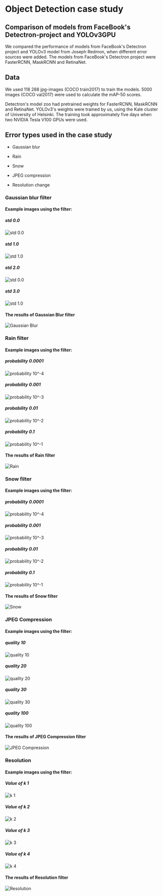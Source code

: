 # Object Detection case study

## Comparison of models from FaceBook's Detectron-project and YOLOv3GPU

We compared the performance of models from FaceBook's Detectron project and YOLOv3 model from Joseph Redmon, when different error sources were added. The models from FaceBook's Detectron project were FasterRCNN, MaskRCNN and RetinaNet.

## Data

We used 118 288 jpg-images (COCO train2017) to train the models. 5000 images (COCO val2017) were used to calculate the mAP-50 scores.

Detectron's model zoo had pretrained weights for FasterRCNN, MaskRCNN and RetinaNet. YOLOv3's weights were trained by us, using the Kale cluster of University of Helsinki. The training took approximately five days when two NVIDIA Tesla V100 GPUs were used. 

## Error types used in the case study

* Gaussian blur

* Rain

* Snow

* JPEG compression

* Resolution change

### Gaussian blur filter

#### Example images using the filter:

##### std 0.0

![std 0.0](https://github.com/dpEmu/dpEmu/blob/object_detection_case_study/demo/Object_detection_case_study/Blur_Gaussian/20190729-150653-727543.jpg)

##### std 1.0

![std 1.0](https://github.com/dpEmu/dpEmu/blob/object_detection_case_study/demo/Object_detection_case_study/Blur_Gaussian/20190729-150700-771777.jpg)

##### std 2.0

![std 0.0](https://github.com/dpEmu/dpEmu/blob/object_detection_case_study/demo/Object_detection_case_study/Blur_Gaussian/20190729-150707-503684.jpg)

##### std 3.0

![std 1.0](https://github.com/dpEmu/dpEmu/blob/object_detection_case_study/demo/Object_detection_case_study/Blur_Gaussian/20190729-150714-401435.jpg)

#### The results of Gaussian Blur filter

![Gaussian Blur](https://github.com/dpEmu/dpEmu/blob/object_detection_case_study/demo/Object_detection_case_study/Blur_Gaussian/20190728-011623-029059.png)

### Rain filter

#### Example images using the filter:

##### probability 0.0001

![probability 10^-4](https://github.com/dpEmu/dpEmu/blob/object_detection_case_study/demo/Object_detection_case_study/Rain/20190729-151307-080828.jpg)

##### probability 0.001

![probability 10^-3](https://github.com/dpEmu/dpEmu/blob/object_detection_case_study/demo/Object_detection_case_study/Rain/20190729-151314-483299.jpg)

##### probability 0.01

![probability 10^-2](https://github.com/dpEmu/dpEmu/blob/object_detection_case_study/demo/Object_detection_case_study/Rain/20190729-151323-269028.jpg)

##### probability 0.1

![probability 10^-1](https://github.com/dpEmu/dpEmu/blob/object_detection_case_study/demo/Object_detection_case_study/Rain/20190729-151330-649152.jpg)

#### The results of Rain filter 

![Rain](https://github.com/dpEmu/dpEmu/blob/object_detection_case_study/demo/Object_detection_case_study/Rain/20190727-103514-755422.png)

### Snow filter

#### Example images using the filter:

##### probability 0.0001

![probability 10^-4]()

##### probability 0.001

![probability 10^-3]()

##### probability 0.01

![probability 10^-2]()

##### probability 0.1

![probability 10^-1]()

#### The results of Snow filter

![Snow](https://github.com/dpEmu/dpEmu/blob/object_detection_case_study/demo/Object_detection_case_study/Snow/20190727-162540-567252.png)

### JPEG Compression

#### Example images using the filter:

##### quality 10

![quality 10]()

##### quality 20

![quality 20]()

##### quality 30

![quality 30]()

##### quality 100

![quality 100]()

#### The results of JPEG Compression filter

![JPEG Compression](https://github.com/dpEmu/dpEmu/blob/object_detection_case_study/demo/Object_detection_case_study/JPEG_Compression/20190727-062156-111953.png)

### Resolution

#### Example images using the filter:

##### Value of k 1

![k 1]()

##### Value of k 2

![k 2]()

##### Value of k 3

![k 3]()

##### Value of k 4

![k 4]()

#### The results of Resolution filter

![Resolution]()
